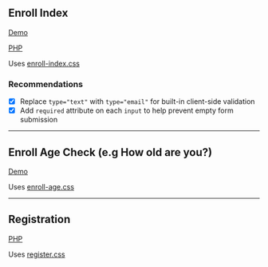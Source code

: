## Enroll Index

[Demo](./enroll/index.html)

[PHP](./enroll/index.php)

Uses [enroll-index.css](css/enroll-index.css)

### Recommendations

- [x] Replace `type="text"` with `type="email"` for built-in client-side validation
- [x] Add `required` attribute on each `input` to help prevent empty form submission

---

## Enroll Age Check (e.g How old are you?)

[Demo](./enroll/age/index.html)

Uses [enroll-age.css](css/enroll-age.css)

---

## Registration

[PHP](./standalone/register.php)

Uses [register.css](./css/register.css)
